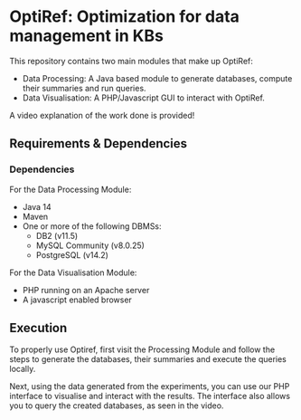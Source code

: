 # OptiRef: Optimization for data management in KBs

This repository contains two main modules that make up OptiRef:
* Data Processing: A Java based module to generate databases, compute their summaries and run queries.
* Data Visualisation: A PHP/Javascript GUI to interact with OptiRef.

A video explanation of the work done is provided!


## Requirements & Dependencies

### Dependencies

For the Data Processing Module:
* Java 14
* Maven
* One or more of the following DBMSs:
  * DB2 (v11.5)
  * MySQL Community (v8.0.25)
  * PostgreSQL (v14.2)

For the Data Visualisation Module:
* PHP running on an Apache server
* A javascript enabled browser  


## Execution

To properly use Optiref, first visit the Processing Module and follow the steps to generate the databases, their summaries and execute the queries locally.

Next, using the data generated from the experiments, you can use our PHP interface to visualise and interact with the results. The interface also allows you to query the created databases, as seen in the video.
